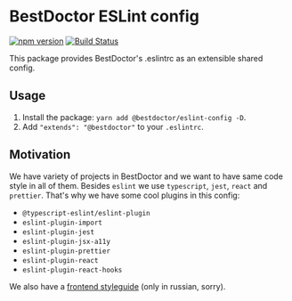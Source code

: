 # BestDoctor ESLint config

[![npm version](https://badge.fury.io/js/%40bestdoctor%2Feslint-config.svg)](https://badge.fury.io/js/%40bestdoctor%2Feslint-config)
[![Build Status](https://travis-ci.org/best-doctor/eslint-config-bestdoctor.svg?branch=master)](https://travis-ci.org/best-doctor/eslint-config-bestdoctor)

This package provides BestDoctor's .eslintrc as an extensible shared config.

## Usage

1. Install the package: `yarn add @bestdoctor/eslint-config -D`.
1. Add `"extends": "@bestdoctor"` to your `.eslintrc`.

## Motivation

We have variety of projects in BestDoctor and we want to have same code style
in all of them. Besides `eslint` we use `typescript`, `jest`, `react`
and `prettier`. That's why we have some cool plugins in this config:

- `@typescript-eslint/eslint-plugin`
- `eslint-plugin-import`
- `eslint-plugin-jest`
- `eslint-plugin-jsx-a11y`
- `eslint-plugin-prettier`
- `eslint-plugin-react`
- `eslint-plugin-react-hooks`

We also have a
[frontend styleguide](https://github.com/best-doctor/guides/blob/master/guides/frontend_styleguide.md)
(only in russian, sorry).
